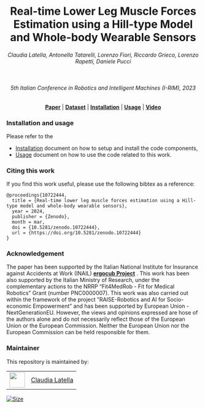 <h1 align="center">
Real-time Lower Leg Muscle Forces Estimation using a Hill-type Model and Whole-body Wearable Sensors
</h1>

<div align="center">
<h6> 
Claudia Latella, Antonella Tatarelli, Lorenzo Fiori, Riccardo Grieco, Lorenzo Rapetti, Daniele Pucci </h6> 
</div>

<p align="center"><img src="https://github.com/ami-iit/paper_latella_2023_irim_muscle-force-estimation/assets/10923418/b3b306d8-c759-4952-8908-e57247b43176" alt=""/></p>

<div align="center">
 <h6>  5th Italian Conference in Robotics and Intelligent Machines (I-RIM), 2023 </h6> 
</div>

<div align="center">
<a href="doi.org/10.5281/zenodo.10722443"><b>Paper</b></a> |
<a href="https://huggingface.co/datasets/ami-iit/paper_latella_2023_irim_muscle-force-estimation_dataset"><b>Dataset</b></a> |
<a href="https://github.com/ami-iit/paper_latella_2023_irim_muscle-force-estimation/blob/master/instructions/installation.md"><b>Installation</b></a> |
<a href="https://github.com/ami-iit/paper_latella_2023_irim_muscle-force-estimation/blob/master/instructions/usage.md"><b>Usage</b></a> |
 <a href="https://www.youtube.com/watch?v=JXj8z1ECeIs"><b>Video</b></a>
</div>

### Installation and usage
Please refer to the

- [Installation](https://github.com/ami-iit/paper_latella_2023_irim_muscle-force-estimation/blob/master/instructions/installation.md) document on how to setup and install the code components,
- [Usage](https://github.com/ami-iit/paper_latella_2023_irim_muscle-force-estimation/blob/master/instructions/usage.md) document on how to use the code related to this work.

### Citing this work
If you find this work useful, please use the following bibtex as a reference:

```
@proceedings{10722444,
  title = {Real-time lower leg muscle forces estimation using a Hill-type model and whole-body wearable sensors},
  year = 2024,
  publisher = {Zenodo},
  month = mar,
  doi = {10.5281/zenodo.10722444},
  url = {https://doi.org/10.5281/zenodo.10722444}
}
```

### Acknowledgement
The paper has been supported by the Italian National Institute for Insurance against Accidents at Work (INAIL)  <a href="https://ergocub.eu/"><b>ergocub Project</b></a> . This work has been also supported by the Italian Ministry of Research, under the complementary actions to the NRRP “Fit4MedRob - Fit for Medical Robotics” Grant (number PNC0000007). This work was also carried out within the framework of the project ”RAISE-Robotics and AI for Socio-economic Empowerment” and has been supported by European Union - NextGenerationEU. However, the views and opinions expressed are hose of the authors alone and do not necessarily reflect those of the European Union or the European Commission. Neither the European Union nor the European Commission can be held responsible for them.

### Maintainer
This repository is maintained by:

| | |
|:---:|:---:|
| [<img src="https://user-images.githubusercontent.com/10923418/111134395-dff85e80-857b-11eb-9d47-2f598e8792d7.png" width="40">](https://github.com/claudia-lat) | [Claudia Latella](https://github.com/claudia-lat) |

<p align="left">
   <a href="https://github.com/ami-iit/paper_latella_2023_irim_muscle-force-estimation/blob/main/LICENSE"><img src="https://img.shields.io/github/license/ami-iit/paper_latella_2023_irim_muscle-force-estimation" alt="Size" class="center"/></a>
